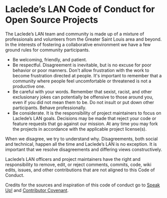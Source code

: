 # Laclede’s LAN Code of Conduct for Open Source Projects

The Laclede’s LAN team and community is made up of a mixture of professionals and volunteers from the Greater Saint Louis area and beyond.
In the interests of fostering a collaborative environment we have a few ground rules for community participants.

* Be welcoming, friendly, and patient.
* Be respectful. Disagreement is inevitable, but is no excuse for poor behavior or poor manners. Don't allow frustration with the work to
  become frustration directed at people. It's important to remember that a community where people feel uncomfortable or threatened is not a
  productive one.
* Be careful with your words. Remember that sexist, racist, and other exclusionary jokes can potentially be offensive to those around you,
  even if you did not mean them to be. Do not insult or put down other participants. Behave professionally.
* Be considerate. It is the responsibility of project maintainers to focus on Laclede’s LAN goals. Decisions may be made that reject your
  code or feature requests that go against our mission. At any time you may fork the projects in accordance with the applicable project license(s).

When we disagree, we try to understand why. Disagreements, both social and technical, happen all the time and Laclede’s LAN is no exception.
It is important that we resolve disagreements and differing views constructively.

Laclede’s LAN officers and project maintainers have the right and responsibility to remove, edit, or reject comments, commits, code, wiki
edits, issues, and other contributions that are not aligned to this Code of Conduct.

Credits for the sources and inspiration of this code of conduct go to [Speak Up!](https://web.archive.org/web/20141109123859/http://speakup.io/coc.html)
and [Contributor Covenant](https://archive.fo/ocyAN).
